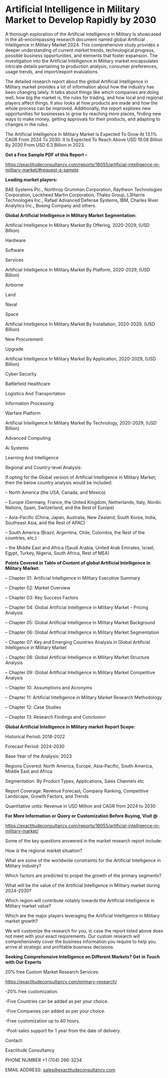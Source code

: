 # Artificial Intelligence in Military Market to Develop Rapidly by 2030

A thorough exploration of the Artificial Intelligence in Military Is showcased  in the all-encompassing research document named global Artificial Intelligence in Military Market 2024. This comprehensive study provides a deeper understanding of current market trends, technological progress, possible business opportunities, and elements that foster expansion. The investigation into the Artificial Intelligence in Military market encapsulates intricate details pertaining to production analysis, consumer preferences, usage trends, and import/export evaluations.

The detailed research report about the global Artificial Intelligence in Military market provides a lot of information about how the industry has been changing lately. It talks about things like which companies are doing well, how big the market is, the rules for trading, and how local and regional players affect things. It also looks at how products are made and how the whole process can be improved. Additionally, the report explores new opportunities for businesses to grow by reaching more places, finding new ways to make money, getting approvals for their products, and adapting to changes in the rules.

The Artificial Intelligence In Military Market Is Expected To Grow At 13.1% CAGR From 2024 To 2030. It Is Expected To Reach Above USD 19.08 Billion By 2030 From USD 6.3 Billion in 2023.

**Get a Free Sample PDF of this Report –**

https://exactitudeconsultancy.com/reports/18055/artificial-intelligence-in-military-market/#request-a-sample

**Leading market players:**

BAE Systems Plc., Northrop Grumman Corporation, Raytheon Technologies Corporation, Lockheed Martin Corporation, Thales Group, L3Harris Technologies Inc., Rafael Advanced Defense Systems, IBM, Charles River Analytics Inc., Boeing Company and others.

**Global Artificial Intelligence in Military Market Segmentation:**

Artificial Intelligence In Military Market By Offering, 2020-2029, (USD Billion)

Hardware

Software

Services

Artificial Intelligence In Military Market By Platform, 2020-2029, (USD Billion)

Airborne

Land

Naval

Space

Artificial Intelligence In Military Market By Installation, 2020-2029, (USD Billion)

New Procurement

Upgrade

Artificial Intelligence In Military Market By Application, 2020-2029, (USD Billion)

Cyber Security

Battlefield Healthcare

Logistics And Transportation

Information Processing

Warfare Platform

Artificial Intelligence In Military Market By Technology, 2020-2029, (USD Billion)

Advanced Computing

Ai Systems

Learning And Intelligence

Regional and Country-level Analysis:

If opting for the Global version of Artificial Intelligence in Military Market; then the below country analysis would be included:

– North America (the USA, Canada, and Mexico)

– Europe (Germany, France, the United Kingdom, Netherlands, Italy, Nordic Nations, Spain, Switzerland, and the Rest of Europe)

– Asia-Pacific (China, Japan, Australia, New Zealand, South Korea, India, Southeast Asia, and the Rest of APAC)

– South America (Brazil, Argentina, Chile, Colombia, the Rest of the countries, etc.)

– the Middle East and Africa (Saudi Arabia, United Arab Emirates, Israel, Egypt, Turkey, Nigeria, South Africa, Rest of MEA)

**Points Covered in Table of Content of global Artificial Intelligence in Military Market:**

– Chapter 01:  Artificial Intelligence in Military Executive Summary

– Chapter 02: Market Overview

– Chapter 03: Key Success Factors

– Chapter 04: Global Artificial Intelligence in Military Market – Pricing Analysis

– Chapter 05: Global Artificial Intelligence in Military Market Background

– Chapter 06: Global Artificial Intelligence in Military Market Segmentation

– Chapter 07: Key and Emerging Countries Analysis in Global Artificial Intelligence in Military Market

– Chapter 08: Global Artificial Intelligence in Military Market Structure Analysis

– Chapter 09: Global Artificial Intelligence in Military Market Competitive Analysis

– Chapter 10: Assumptions and Acronyms

– Chapter 11: Artificial Intelligence in Military Market Research Methodology

– Chapter 12: Case Studies

– Chapter 13: Research Findings and Conclusion

**Global Artificial Intelligence in Military market Report Scope:**

Historical Period: 2018-2022

Forecast Period: 2024-2030

Base Year of the Analysis: 2023

Regions Covered: North America, Europe, Asia-Pacific, South America, Middle East and Africa

Segmentation: By Product Types, Applications, Sales Channels etc

Report Coverage: Revenue Forecast, Company Ranking, Competitive Landscape, Growth Factors, and Trends

Quantitative units: Revenue in USD Million and CAGR from 2024 to 2030

**For More Information or Query or Customization Before Buying, Visit @**

https://exactitudeconsultancy.com/reports/18055/artificial-intelligence-in-military-market/

Some of the key questions answered in the market research report include:

How is the regional market situation?

What are some of the worldwide constraints for the Artificial Intelligence in Military industry?

Which factors are predicted to propel the growth of the primary segments?

What will be the value of the Artificial Intelligence in Military market during 2024-2030?

Which region will contribute notably towards the Artificial Intelligence in Military market value?

Which are the major players leveraging the Artificial Intelligence in Military market growth?

We will customize the research for you, in case the report listed above does not meet with your exact requirements. Our custom research will comprehensively cover the business information you require to help you arrive at strategic and profitable business decisions.

**Seeking Comprehensive Intelligence on Different Markets? Get in Touch with Our Experts**

20% free Custom Market Research Services:

https://exactitudeconsultancy.com/primary-research/

-20% free customization.

-Five Countries can be added as per your choice.

-Five Companies can added as per your choice.

-Free customization up to 40 hours.

-Post-sales support for 1 year from the date of delivery.

Contact:

Exactitude Consultancy

PHONE NUMBER +1 (704) 266-3234

EMAIL ADDRESS: sales@exactitudeconsultancy.com
